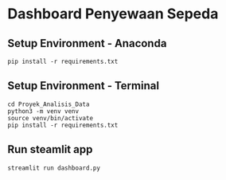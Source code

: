 # Dashboard Penyewaan Sepeda 

## Setup Environment - Anaconda
```
pip install -r requirements.txt
```

## Setup Environment - Terminal
```
cd Proyek_Analisis_Data
python3 -m venv venv
source venv/bin/activate
pip install -r requirements.txt
```

## Run steamlit app
```
streamlit run dashboard.py
```